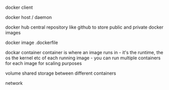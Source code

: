 docker client

docker host / daemon

docker hub
central repository like github to store public and private docker images

docker image
.dockerfile 

dockar container
container is where an image runs in - it's the runtime, the os the kernel etc of each running image - you can run multiple containers for each image for scaling purposes

volume
shared storage between different containers 

network